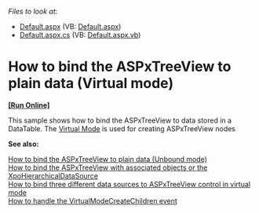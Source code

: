 <!-- default file list -->
*Files to look at*:

* [Default.aspx](./CS/WebSite/Default.aspx) (VB: [Default.aspx](./VB/WebSite/Default.aspx))
* [Default.aspx.cs](./CS/WebSite/Default.aspx.cs) (VB: [Default.aspx.vb](./VB/WebSite/Default.aspx.vb))
<!-- default file list end -->
# How to bind the ASPxTreeView to plain data (Virtual mode)
<!-- run online -->
**[[Run Online]](https://codecentral.devexpress.com/e2872/)**
<!-- run online end -->


<p>This sample shows how to bind the ASPxTreeView to data stored in a DataTable. The <a href="https://docs.devexpress.com/AspNet/8575/components/site-navigation-and-layout/tree-view/concepts/binding-to-data/virtual-mode"><u>Virtual Mode</u></a> is used for creating ASPxTreeView nodes</p><p><strong>See also:</strong></p><p><a href="https://www.devexpress.com/Support/Center/p/E2873">How to bind the ASPxTreeView to plain data (Unbound mode)</a><br />
<a href="https://www.devexpress.com/Support/Center/p/E2875">How to bind the ASPxTreeView with associated objects or the XpoHierarchicalDataSource </a><br />
<a href="https://www.devexpress.com/Support/Center/p/E2956">How to bind three different data sources to ASPxTreeView control in virtual mode</a><br />
<a href="https://www.devexpress.com/Support/Center/p/E2538">How to handle the VirtualModeCreateChildren event</a></p>

<br/>


